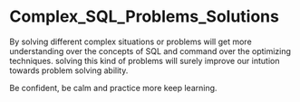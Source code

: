 # Complex_SQL_Problems_Solutions

By solving different complex situations or problems will get more understanding over the concepts of SQL and command over the optimizing techniques.
solving this kind of problems will surely improve our intution towards problem solving ability.

Be confident, be calm and practice more keep learning.
